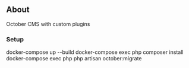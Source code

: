 ## About

October CMS with custom plugins

### Setup

docker-compose up --build
docker-compose exec php composer install
docker-compose exec php php artisan october:migrate
